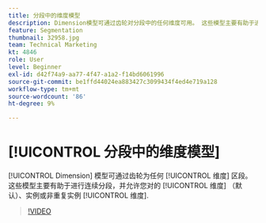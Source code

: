 ```yaml
---
title: 分段中的维度模型
description: Dimension模型可通过齿轮对分段中的任何维度可用。 这些模型主要有助于进行连续分段，并允许您对维度（默认）、实例或非重复实例的保留值进行分段。
feature: Segmentation
thumbnail: 32958.jpg
team: Technical Marketing
kt: 4846
role: User
level: Beginner
exl-id: d42f74a9-aa77-4f47-a1a2-f14bd6061996
source-git-commit: be1ffd44024ea883427c3099434f4ed4e719a128
workflow-type: tm+mt
source-wordcount: '86'
ht-degree: 9%

---
```


# [!UICONTROL 分段中的维度模型]

[!UICONTROL Dimension] 模型可通过齿轮为任何 [!UICONTROL 维度] 区段。 这些模型主要有助于进行连续分段，并允许您对的 [!UICONTROL 维度] （默认）、实例或非重复实例 [!UICONTROL 维度].

>[!VIDEO](https://video.tv.adobe.com/v/32958/?quality=12)
